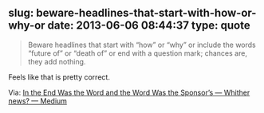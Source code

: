 slug: beware-headlines-that-start-with-how-or-why-or
date: 2013-06-06 08:44:37
type: quote
---

> Beware headlines that start with “how” or “why” or include the words “future of” or “death of” or end with a question mark; chances are, they add nothing.

Feels like that is pretty correct.

 Via: [In the End Was the Word and the Word Was the Sponsor’s — Whither news? — Medium](https://medium.com/whither-news/72c32793244f?utm_source=TwitterAccount&utm_medium=Twitter&utm_campaign=TwitterAccount)
